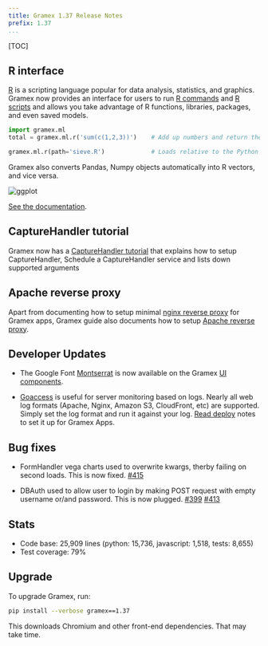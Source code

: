 ```yaml
---
title: Gramex 1.37 Release Notes
prefix: 1.37
...
```


[TOC]

## R interface

[R](http://www.r-project.org/) is a scripting language popular for data analysis, statistics,
and graphics. Gramex now provides an interface for users to run [R commands](../../r/#r-commands)
and [R scripts](../../r/#r-scripts) and allows you take advantage of R functions,
libraries, packages, and even saved models.

```python
import gramex.ml
total = gramex.ml.r('sum(c(1,2,3))')    # Add up numbers and return the result

gramex.ml.r(path='sieve.R')             # Loads relative to the Python file
```

Gramex also converts Pandas, Numpy objects automatically into R vectors, and vice versa.

![ggplot](../../r/plot_async.png)

[See the documentation](../../r/).

## CaptureHandler tutorial

Gramex now has a [CaptureHandler tutorial](../../tutorials/capturehandler.md/) that explains how to
setup CaptureHandler, Schedule a CaptureHandler service and lists down supported arguments

## Apache reverse proxy

Apart from documenting how to setup minimal
[nginx reverse proxy](../../deploy/#nginx-reverse-proxy) for Gramex apps,
Gramex guide also documents how to setup [Apache reverse proxy](../../deploy/#apache-reverse-proxy).

## Developer Updates

- The Google Font [Montserrat](https://fonts.google.com/specimen/Montserrat)
is now available on the Gramex [UI components](../../uicomponents/).

- [Goaccess](https://goaccess.io/) is useful for server monitoring based on logs.
Nearly all web log formats (Apache, Nginx, Amazon S3, CloudFront, etc) are supported.
Simply set the log format and run it against your log.
[Read deploy](../../deploy/#nginx-log-analyzer) notes to set it up for Gramex Apps.

## Bug fixes

- FormHandler vega charts used to overwrite kwargs, therby failing on second loads.
This is now fixed.
[#415](https://code.gramener.com/cto/gramex/issues/415)

- DBAuth used to allow user to login by making POST request with empty username
or/and password. This is now plugged.
[#399](https://code.gramener.com/cto/gramex/issues/399)
[#413](https://code.gramener.com/cto/gramex/issues/413)

## Stats

- Code base: 25,909 lines (python: 15,736, javascript: 1,518, tests: 8,655)
- Test coverage: 79%

## Upgrade

To upgrade Gramex, run:

```bash
pip install --verbose gramex==1.37
```

This downloads Chromium and other front-end dependencies. That may take time.
